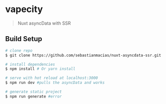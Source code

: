 # vapecity

> Nuxt asyncData with SSR

## Build Setup

``` bash
# clone repo
$ git clone https://github.com/sebastianmacias/nuxt-asyncdata-ssr.git

# install dependencies
$ npm install # Or yarn install

# serve with hot reload at localhost:3000
$ npm run dev #pulls the asyncData and works

# generate static project
$ npm run generate #error
```